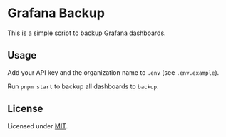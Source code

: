 # Grafana Backup

This is a simple script to backup Grafana dashboards.

## Usage

Add your API key and the organization name to `.env` (see `.env.example`).

Run `pnpm start` to backup all dashboards to `backup`.

## License

Licensed under [MIT](./LICENSE).

